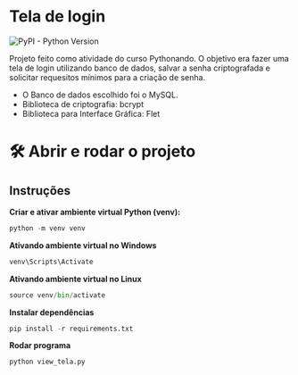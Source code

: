 # Tela de login

![PyPI - Python Version](https://img.shields.io/pypi/pyversions/python?style=plastic&logo=python)

Projeto feito como atividade do curso Pythonando.
O objetivo era fazer uma tela de login utilizando banco de dados, salvar a senha criptografada e solicitar requesitos
mínimos para a criação de senha.

* O Banco de dados escolhido foi o MySQL.
* Biblioteca de criptografia: bcrypt
* Biblioteca para Interface Gráfica: Flet


# 🛠️ Abrir e rodar o projeto

## **Instruções**

**Criar e ativar ambiente virtual Python (venv):**

``` python
python -m venv venv
```
**Ativando ambiente virtual no Windows**
```python
venv\Scripts\Activate
```
**Ativando ambiente virtual no Linux**
```python
source venv/bin/activate
```
**Instalar dependências**
```python
pip install -r requirements.txt
```
**Rodar programa**
```python
python view_tela.py
```